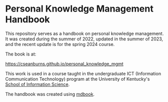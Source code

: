 # Personal Knowledge Management Handbook

This repository serves as a handbook
on personal knowledge management.
It was created during the summer of 2022,
updated in the summer of 2023,
and the recent update is
for the spring 2024 course.

The book is at:

https://cseanburns.github.io/personal_knowledge_mgmt

This work is used in a course taught in the undergraduate
ICT (Information Communication Technology) program at the
University of Kentucky's [School of Information Science](https://ci.uky.edu/sis/).

The handbook was created using
[mdbook](https://github.com/rust-lang/mdBook).
